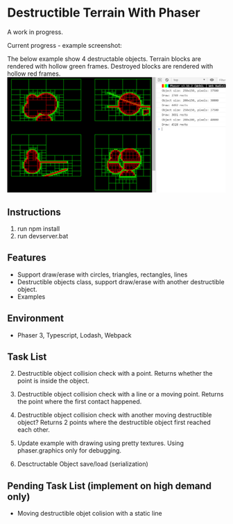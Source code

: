 # Destructible Terrain With Phaser

A work in progress.

Current progress - example screenshot:

The below example show 4 destructable objects.
Terrain blocks are rendered with hollow green frames.
Destroyed blocks are rendered with hollow red frames.
![Example](/assets/spec/2019-02-19.20-19-31.png "Example")

## Instructions
1. run npm install
2. run devserver.bat

## Features
* Support draw/erase with circles, triangles, rectangles, lines
* Destructible objects class, support draw/erase with another destructible object.
* Examples

## Environment
* Phaser 3, Typescript, Lodash, Webpack

## Task List

2. Destructible object collision check with a point. Returns whether the point is inside the object.
3. Destructible object collision check with a line or a moving point. Returns the point where the first contact happened.
4. Destructible object collision check with another moving destructible object? Returns 2 points where the destructible object first reached each other.

5. Update example with drawing using pretty textures. Using phaser.graphics only for debugging.

6. Desctructable Object save/load (serialization)

## Pending Task List (implement on high demand only)
* Moving destructible objet colision with a static line
